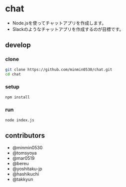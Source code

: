 # chat
- Node.jsを使ってチャットアプリを作成します。  
- Slackのようなチャットアプリを作成するのが目標です。  

## develop
### clone
```sh
git clone https://github.com/minmin0530/chat.git
cd chat
```

### setup
```sh
npm install
```

### run
```sh
node index.js
```

## contributors
- @minmin0530
- @tomsyoya
- @mar0519
- @bereu
- @yoshitaku-jp
- @hashikuchi
- @takkyun
